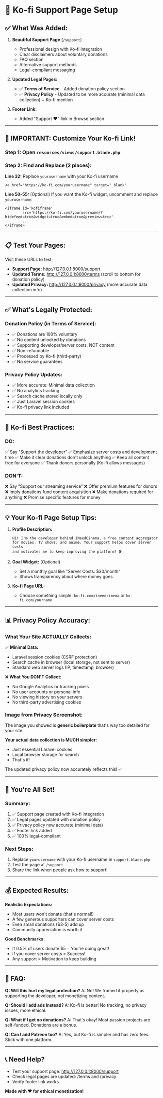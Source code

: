 # 🎉 Ko-fi Support Page Setup

## ✅ What Was Added:

1. **Beautiful Support Page** (`/support`)
   - Professional design with Ko-fi integration
   - Clear disclaimers about voluntary donations
   - FAQ section
   - Alternative support methods
   - Legal-compliant messaging

2. **Updated Legal Pages:**
   - ✅ **Terms of Service** - Added donation policy section
   - ✅ **Privacy Policy** - Updated to be more accurate (minimal data collection) + Ko-fi mention

3. **Footer Link:**
   - Added "Support ❤️" link in Browse section

---

## 🚀 **IMPORTANT: Customize Your Ko-fi Link!**

### Step 1: Open `resources/views/support.blade.php`

### Step 2: Find and Replace (2 places):

**Line 32:** Replace `yourusername` with your Ko-fi username
```blade
<a href="https://ko-fi.com/yourusername" target="_blank"
```

**Line 50-55:** (Optional) If you want the Ko-fi widget, uncomment and replace `yourusername`:
```blade
<iframe id='kofiframe' 
        src='https://ko-fi.com/yourusername/?hidefeed=true&widget=true&embed=true&preview=true' 
        ...
</iframe>
```

---

## 📋 **Test Your Pages:**

Visit these URLs to test:
- **Support Page:** http://127.0.0.1:8000/support
- **Updated Terms:** http://127.0.0.1:8000/terms (scroll to bottom for donation policy)
- **Updated Privacy:** http://127.0.0.1:8000/privacy (more accurate data collection info)

---

## ✅ **What's Legally Protected:**

### Donation Policy (in Terms of Service):
- ✅ Donations are 100% voluntary
- ✅ No content unlocked by donations
- ✅ Supporting developer/server costs, NOT content
- ✅ Non-refundable
- ✅ Processed by Ko-fi (third-party)
- ✅ No service guarantees

### Privacy Policy Updates:
- ✅ More accurate: Minimal data collection
- ✅ No analytics tracking
- ✅ Search cache stored locally only
- ✅ Just Laravel session cookies
- ✅ Ko-fi privacy link included

---

## 🎯 **Ko-fi Best Practices:**

### DO:
✅ Say "Support the developer"
✅ Emphasize server costs and development time
✅ Make it clear donations don't unlock anything
✅ Keep all content free for everyone
✅ Thank donors personally (Ko-fi allows messages)

### DON'T:
❌ Say "Support our streaming service"
❌ Offer premium features for donors
❌ Imply donations fund content acquisition
❌ Make donations required for anything
❌ Promise specific features for money

---

## 💡 **Your Ko-fi Page Setup Tips:**

1. **Profile Description:**
   ```
   Hi! I'm the developer behind iNeedCinema, a free content aggregator 
   for movies, TV shows, and anime. Your support helps cover server costs 
   and motivates me to keep improving the platform! 🎬
   ```

2. **Goal Widget:** (Optional)
   - Set a monthly goal like "Server Costs: $30/month"
   - Shows transparency about where money goes

3. **Ko-fi Page URL:**
   - Choose something simple: `ko-fi.com/ineedcinema` or `ko-fi.com/yourname`

---

## 📊 **Privacy Policy Accuracy:**

### What Your Site ACTUALLY Collects:

✅ **Minimal Data:**
- Laravel session cookies (CSRF protection)
- Search cache in browser (local storage, not sent to server)
- Standard web server logs (IP, timestamp, browser)

❌ **What You DON'T Collect:**
- No Google Analytics or tracking pixels
- No user accounts or personal info
- No viewing history on your servers
- No third-party advertising cookies

### Image from Privacy Screenshot:
The image you showed is **generic boilerplate** that's way too detailed for your site. 

**Your actual data collection is MUCH simpler:**
- Just essential Laravel cookies
- Local browser storage for search
- That's it!

The updated privacy policy now accurately reflects this! ✅

---

## 🎉 **You're All Set!**

### Summary:
1. ✅ Support page created with Ko-fi integration
2. ✅ Legal pages updated with donation policy
3. ✅ Privacy policy now accurate (minimal data)
4. ✅ Footer link added
5. ✅ 100% legal-compliant

### Next Steps:
1. Replace `yourusername` with your Ko-fi username in `support.blade.php`
2. Test the page at `/support`
3. Share the link when people ask how to support!

---

## 💰 **Expected Results:**

**Realistic Expectations:**
- Most users won't donate (that's normal!)
- A few generous supporters can cover server costs
- Even small donations ($3-5) add up
- Community appreciation is worth it

**Good Benchmarks:**
- If 0.5% of users donate $5 = You're doing great!
- If you cover server costs = Success!
- Any support = Motivation to keep building

---

## 🤔 **FAQ:**

**Q: Will this hurt my legal protection?**
A: No! We framed it properly as supporting the developer, not monetizing content.

**Q: Should I add ads instead?**
A: Ko-fi is better! No tracking, no privacy issues, more ethical.

**Q: What if I get no donations?**
A: That's okay! Most passion projects are self-funded. Donations are a bonus.

**Q: Can I add Patreon too?**
A: Yes, but Ko-fi is simpler and has zero fees. Stick with one platform.

---

## 📞 **Need Help?**

- Test your support page: http://127.0.0.1:8000/support
- Check legal pages are updated: /terms and /privacy
- Verify footer link works

**Made with ❤️ for ethical monetization!**
